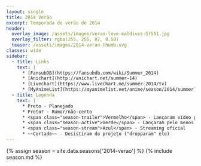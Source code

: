 ```yaml
---
layout: single
title: 2014 Verão
excerpt: Temporada de verão de 2014
header:
  overlay_image: /assets/images/verao-love-maldives-57551.jpg
  overlay_filter: rgba(255, 255, 87, 0.50)
  teaser: /assets/images/2014-verao-thumb.svg
classes: wide
sidebar:
  - title: Links
    text: |
      * [FansubDB](https://fansubdb.com/wiki/Summer_2014)
      * [Anichart](http://anichart.net/summer-14)
      * [Livechart](https://www.livechart.me/summer-2014/tv)
      * [MyAnimeList](https://myanimelist.net/anime/season/2014/summer)
  - title: Legenda
    text: |
      * Preto - Planejado
      * Preto? - Rumor/não-certo
      * <span class="season-trailer">Vermelho</span> - Lançaram vídeo promocional ou trailer
      * <span class="season-active">Verde</span> - Lançaram pelo menos um episódio
      * <span class="season-stream">Azul</span> - Streaming oficial
      * ~~Cortado~~ - Desistiram do projeto ("dropparam" ele)
---
```


<!-- Para editar a tabela abra o arquivo /data/seasons/2014-verao.yml -->
{% assign season = site.data.seasons['2014-verao'] %}
{% include season.md %}
